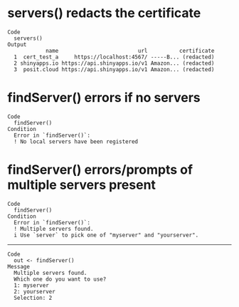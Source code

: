 # servers() redacts the certificate

    Code
      servers()
    Output
                name                         url          certificate
      1  cert_test_a     https://localhost:4567/ -----B... (redacted)
      2 shinyapps.io https://api.shinyapps.io/v1 Amazon... (redacted)
      3  posit.cloud https://api.shinyapps.io/v1 Amazon... (redacted)

# findServer() errors if no servers

    Code
      findServer()
    Condition
      Error in `findServer()`:
      ! No local servers have been registered

# findServer() errors/prompts of multiple servers present

    Code
      findServer()
    Condition
      Error in `findServer()`:
      ! Multiple servers found.
      i Use `server` to pick one of "myserver" and "yourserver".

---

    Code
      out <- findServer()
    Message
      Multiple servers found.
      Which one do you want to use?
      1: myserver
      2: yourserver
      Selection: 2

